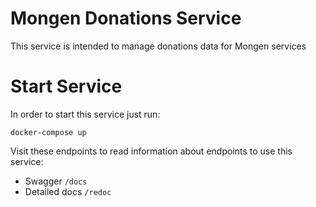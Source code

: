 

# Mongen Donations Service

This service is intended to manage donations data for Mongen services

# Start Service

In order to start this service just run:

```
docker-compose up
```

Visit these endpoints to read information about endpoints to use this service:

- Swagger `/docs`
- Detailed docs `/redoc`
